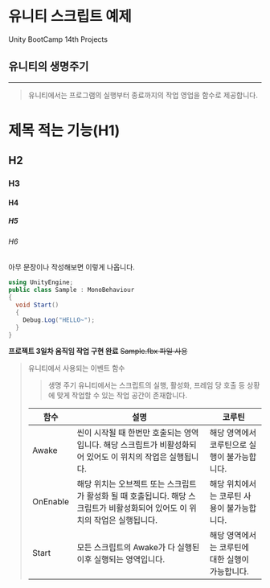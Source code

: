 # 유니티 스크립트 예제
Unity BootCamp 14th Projects

## 유니티의 생명주기
***
> 유니티에서는 프로그램의 실행부터 종료까지의 작업 영업을 함수로 제공합니다.








# 제목 적는 기능(H1)
## H2
### H3
#### H4
##### H5
###### H6

아무 문장이나 작성해보면 이렇게 나옵니다.

```cs
using UnityEngine;
public class Sample : MonoBehaviour
{
  void Start()
  {
    Debug.Log("HELLO~");
  }
}
```

**프로젝트 3일차 움직임 작업 구현 완료**
~~Sample.fbx 파일 사용~~

> 유니티에서 사용되는 이벤트 함수
>> 생명 주기
> 유니티에서는 스크립트의 실행, 활성화, 프레임 당 호출 등 상황에 맞게 작업할 수 있는 작업 공간이 존재합니다.
> 
> 
> |함수|설명|코루틴|
> |------|---|---|
> |Awake|씬이 시작될 때 한번만 호출되는 영역입니다. 해당 스크립트가 비활성화되어 있어도 이 위치의 작업은 실행됩니다.|해당 영역에서 코루틴으로 실행이 불가능합니다.|
> |OnEnable|해당 위치는 오브젝트 또는 스크립트가 활성화 될 때 호출됩니다. 해당 스크립트가 비활성화되어 있어도 이 위치의 작업은 실행됩니다.|해당 위치에서는 코루틴 사용이 불가능합니다.|
> |Start|모든 스크립트의 Awake가 다 실행된 이후 실행되는 영역입니다.|해당 영역에서는 코루틴에 대한 실행이 가능합니다.|
